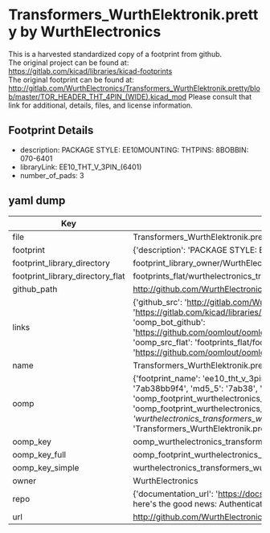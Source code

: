 # Transformers_WurthElektronik.pretty by WurthElectronics  
This is a harvested standardized copy of a footprint from github.  
The original project can be found at:  
https://gitlab.com/kicad/libraries/kicad-footprints  
The original footprint can be found at:
http://gitlab.com/WurthElectronics/Transformers_WurthElektronik.pretty/blob/master/TOR_HEADER_THT_4PIN_(WIDE).kicad_mod
Please consult that link for additional, details, files, and license information.  
## Footprint Details
* description: PACKAGE STYLE: EE10MOUNTING: THTPINS: 8BOBBIN: 070-6401  
* libraryLink: EE10_THT_V_3PIN_(6401)  
* number_of_pads: 3  
## yaml dump  
| Key | Value |  
| --- | --- |  
| file | Transformers_WurthElektronik.pretty/EE10_THT_V_3PIN_(6401).kicad_mod |  
| footprint | {'description': 'PACKAGE STYLE: EE10MOUNTING: THTPINS: 8BOBBIN: 070-6401', 'libraryLink': 'EE10_THT_V_3PIN_(6401)', 'number_of_pads': 3} |  
| footprint_library_directory | footprint_library_owner/WurthElectronics_Transformers_WurthElektronik.pretty |  
| footprint_library_directory_flat | footprints_flat/wurthelectronics_transformers_wurthelektronik_ee10_tht_v_3pin_(6401)/working |  
| github_path | http://github.com/WurthElectronics/Transformers_WurthElektronik.pretty/blob/master/EE10_THT_V_3PIN_(6401).kicad_mod |  
| links | {'github_src': 'http://gitlab.com/WurthElectronics/Transformers_WurthElektronik.pretty/blob/master/TOR_HEADER_THT_4PIN_(WIDE).kicad_mod', 'github_src_repo': 'https://gitlab.com/kicad/libraries/kicad-footprints', 'oomp_bot': 'footprints/wurthelectronics_transformers_wurthelektronik_ee10_tht_v_3pin_(6401)/working', 'oomp_bot_github': 'https://github.com/oomlout/oomlout_oomp_footprint_bot/tree/main/footprints/wurthelectronics_transformers_wurthelektronik_ee10_tht_v_3pin_(6401)/working', 'oomp_src_flat': 'footprints_flat/footprints_flat/wurthelectronics_transformers_wurthelektronik_ee10_tht_v_3pin_(6401)/working', 'oomp_src_flat_github': 'https://github.com/oomlout/oomlout_oomp_footprint_src/tree/main/footprints_flat/wurthelectronics_transformers_wurthelektronik_ee10_tht_v_3pin_(6401)/working'} |  
| name | Transformers_WurthElektronik.pretty |  
| oomp | {'footprint_name': 'ee10_tht_v_3pin_(6401)', 'library_name': 'transformers_wurthelektronik', 'md5': '7ab38bb9f4ef6469f436de5b5e718998', 'md5_10': '7ab38bb9f4', 'md5_5': '7ab38', 'md5_6': '7ab38b', 'oomp_key': 'oomp_wurthelectronics_transformers_wurthelektronik_ee10_tht_v_3pin_(6401)', 'oomp_key_extra': 'oomp_footprint_wurthelectronics_transformers_wurthelektronik_ee10_tht_v_3pin_(6401)', 'oomp_key_full': 'oomp_footprint_wurthelectronics_transformers_wurthelektronik_ee10_tht_v_3pin_(6401)_7ab38b', 'oomp_key_simple': 'wurthelectronics_transformers_wurthelektronik_ee10_tht_v_3pin_(6401)', 'original_filename': 'Transformers_WurthElektronik.pretty/EE10_THT_V_3PIN_(6401).kicad_mod', 'owner_name': 'wurthelectronics'} |  
| oomp_key | oomp_wurthelectronics_transformers_wurthelektronik_ee10_tht_v_3pin_(6401) |  
| oomp_key_full | oomp_footprint_wurthelectronics_transformers_wurthelektronik_ee10_tht_v_3pin_(6401) |  
| oomp_key_simple | wurthelectronics_transformers_wurthelektronik_ee10_tht_v_3pin_(6401) |  
| owner | WurthElectronics |  
| repo | {'documentation_url': 'https://docs.github.com/rest/overview/resources-in-the-rest-api#rate-limiting', 'message': "API rate limit exceeded for 84.66.173.59. (But here's the good news: Authenticated requests get a higher rate limit. Check out the documentation for more details.)"} |  
| url | http://github.com/WurthElectronics/Transformers_WurthElektronik.pretty |  

